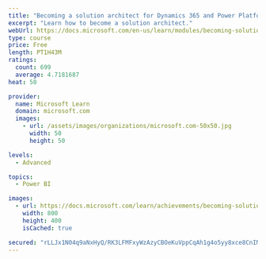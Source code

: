 ```yaml
---
title: "Becoming a solution architect for Dynamics 365 and Power Platform"
excerpt: "Learn how to become a solution architect."
webUrl: https://docs.microsoft.com/en-us/learn/modules/becoming-solution-architect/
type: course
price: Free
length: PT1H43M
ratings:
  count: 699
  average: 4.7181687
heat: 50

provider:
  name: Microsoft Learn
  domain: microsoft.com
  images:
    - url: /assets/images/organizations/microsoft.com-50x50.jpg
      width: 50
      height: 50

levels:
  - Advanced

topics:
  - Power BI

images:
  - url: https://docs.microsoft.com/learn/achievements/becoming-solution-architect-social.png
    width: 800
    height: 400
    isCached: true

secured: "rLLJx1N04q9aNxHyQ/RK3LFMFxyWzAzyCBOeKuVppCqAh1g4o5yy8xce8CnIM8soPefOw3ZsWpvOC47GK2wb/TgcHVR9o4dTlQvMccgCACSlCsBVrB21cHcOhUd20qlRbmyjeugeneguSHRsiFqxA07KQiwIcQgIQvNBMTJDrAHHleKboCIeCfHUaVSSc+O2PQenbkO9FHaIjPMdapu6VcPrjhGgqg6bxHsVnCNKe/EbSNzr8hCb1F3sX3VfVD7zRicxWtnrval93VheABSUPsdMK0i5w/2KtRC0OqMkXuNVnvD+wD/oKhz9eGW77RNz2tChqsKgpxikid7pqruuWEqUh4EuvIFLSnH2N4SJ/JySw1cAHwY4P2C2rec66Kc3kv2ivi/h21qoDG/NeUSG18/rVUMwcLqjSEQacqwvcyI=;9c1sEdv+SWFdCiEcgrVOrA=="
---
```


